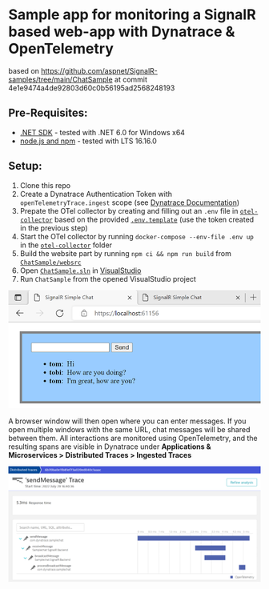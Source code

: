 # Sample app for monitoring a SignalR based web-app with Dynatrace & OpenTelemetry

based on https://github.com/aspnet/SignalR-samples/tree/main/ChatSample at commit 4e1e9474a4de92803d60c0b56195ad2568248193

## Pre-Requisites:
- [.NET SDK](https://dotnet.microsoft.com/en-us/download/visual-studio-sdks) - tested with .NET 6.0 for Windows x64
- [node.js and npm](https://nodejs.org/en/download/) - tested with LTS 16.16.0

## Setup:
1. Clone this repo
1. Create a Dynatrace Authentication Token with `openTelemetryTrace.ingest` scope (see [Dynatrace Documentation](https://www.dynatrace.com/support/help/shortlink/opentelemetry-instrumentation-guide#create-token))
1. Prepate the OTel collector by creating and filling out an `.env` file in [`otel-collector`](otel-collector) based on the provided [`.env.template`](otel-collector/.env.template) (use the token created in the previous step)
1. Start the OTel collector by running `docker-compose --env-file .env up` in the [`otel-collector`](otel-collector) folder
1. Build the website part by running `npm ci && npm run build` from [`ChatSample/websrc`](ChatSample/websrc)
1. Open [`ChatSample.sln`](ChatSample.sln) in [VisualStudio](https://visualstudio.microsoft.com/vs/)
1. Run `ChatSample` from the opened VisualStudio project

![Screenshot showing how the chat UI of the sample app](screenshots/chat.png "sample app UI")

A browser window will then open where you can enter messages. If you open multiple windows with the same URL, chat messages will be shared between them.
All interactions are monitored using OpenTelemetry, and the resulting spans are visible in Dynatrace under **Applications & Microservices > Distributed Traces > Ingested Traces**

![Screenshot showing how the resulting trace will look like in the Dynatrace UI](screenshots/trace.png "distributed trace")